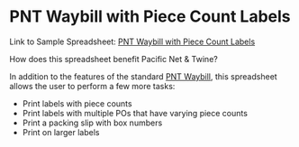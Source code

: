 # PNT Waybill with Piece Count Labels
Link to Sample Spreadsheet: [PNT Waybill with Piece Count Labels](https://docs.google.com/spreadsheets/d/1Y9o7Ep_bN8IruylbnTp2ztuyXzI9OlYVSxD4sFfG1eY/edit?gid=412542253#gid=412542253)

How does this spreadsheet benefit Pacific Net & Twine?

In addition to the features of the standard [PNT Waybill](https://github.com/JarrenRalf/PNT-Waybill), this spreadsheet allows the user to perform a few more tasks:
- Print labels with piece counts
- Print labels with multiple POs that have varying piece counts
- Print a packing slip with box numbers
- Print on larger labels
